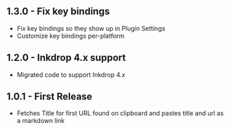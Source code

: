 ## 1.3.0 - Fix key bindings
* Fix key bindings so they show up in Plugin Settings
* Customize key bindings per-platform 
## 1.2.0 - Inkdrop 4.x support
* Migrated code to support Inkdrop 4.x
## 1.0.1 - First Release
* Fetches Title for first URL found on clipboard and pastes title and url as a markdown link